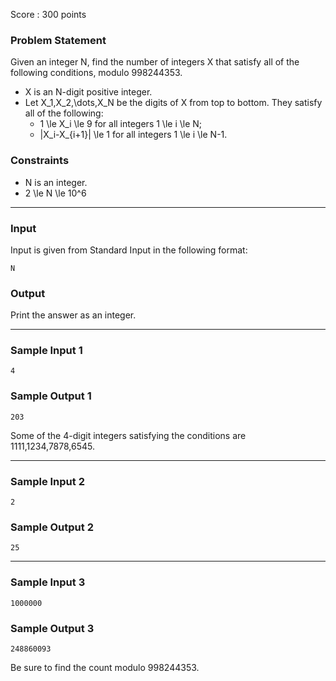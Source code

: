 Score : 300 points

### Problem Statement

Given an integer N, find the number of integers X that satisfy all of the following conditions, modulo 998244353.

* X is an N-digit positive integer.
* Let X\_1,X\_2,\dots,X\_N be the digits of X from top to bottom. They satisfy all of the following:
  + 1 \le X\_i \le 9 for all integers 1 \le i \le N;
  + |X\_i-X\_{i+1}| \le 1 for all integers 1 \le i \le N-1.

### Constraints

* N is an integer.
* 2 \le N \le 10^6

---

### Input

Input is given from Standard Input in the following format:

```
N
```

### Output

Print the answer as an integer.

---

### Sample Input 1

```
4
```

### Sample Output 1

```
203
```

Some of the 4-digit integers satisfying the conditions are 1111,1234,7878,6545.

---

### Sample Input 2

```
2
```

### Sample Output 2

```
25
```

---

### Sample Input 3

```
1000000
```

### Sample Output 3

```
248860093
```

Be sure to find the count modulo 998244353.
